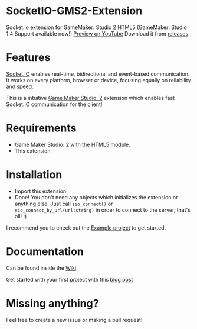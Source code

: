 # SocketIO-GMS2-Extension
Socket.io extension for GameMaker: Studio 2 HTML5 (GameMaker: Studio 1.4 Support available now!) [Preview on YouTube](https://youtu.be/HyOxkqNxDG0)
Download it from [releases](https://github.com/IgnasKavaliauskas/SocketIO-GMS2-Extension/releases)

# Features
[Socket.IO](https://github.com/socketio/socket.io) enables real-time, bidirectional and event-based communication. It works on every platform, browser or device, focusing equally on reliability and speed.

This is a intuitive [Game Maker Studio: 2](https://www.yoyogames.com/gamemaker) extension which enables fast Socket.IO communication for the client!

# Requirements
* Game Maker Studio: 2 with the HTML5 module.
* This extension

# Installation
* Import this extension
* Done! 
You don't need any objects which initializes the extension or anything else. Just call `sio_connect()` or `sio_connect_by_url(url:string)` in order to connect to the server, that's all! :)

I recommend you to check out the [Example project](https://github.com/IgnasKavaliauskas/SocketIO-GMS2-Extension/tree/master/Example/Example%201) to get started.

# Documentation
Can be found inside the [Wiki](https://github.com/IgnasKavaliauskas/SocketIO-GMS2-Extension/wiki)

Get started with your first project with this [blog post](https://medium.com/@ignoxx/create-a-io-game-using-game-maker-studio-2-and-node-js-part-1-f591781bcd17)

# Missing anything?
Feel free to create a new issue or making a pull request!
